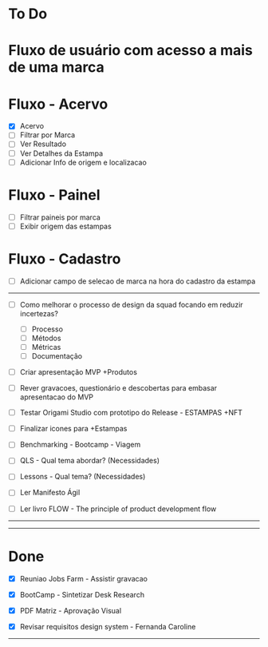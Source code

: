 # To Do

# Fluxo de usuário com acesso a mais de uma marca

# Fluxo - Acervo

- [x] Acervo
- [ ] Filtrar por Marca
- [ ] Ver Resultado
- [ ] Ver Detalhes da Estampa
- [ ] Adicionar Info de origem e localizacao

# Fluxo - Painel
- [ ] Filtrar paineis por marca
- [ ] Exibir origem das estampas

# Fluxo - Cadastro
- [ ] Adicionar campo de selecao de marca na hora do cadastro da estampa


---

- [ ] Como melhorar o processo de design da squad focando em reduzir incertezas?
	- [ ] Processo
	- [ ] Métodos
	- [ ] Métricas
	- [ ] Documentação

- [ ] Criar apresentação MVP +Produtos
- [ ] Rever gravacoes, questionário e descobertas para embasar apresentacao do MVP

- [ ] Testar Origami Studio com prototipo do Release - ESTAMPAS +NFT
- [ ] Finalizar icones para +Estampas

- [ ] Benchmarking - Bootcamp - Viagem

- [ ] QLS - Qual tema abordar? (Necessidades)
- [ ] Lessons - Qual tema? (Necessidades)

- [ ] Ler Manifesto Ágil
- [ ] Ler livro FLOW - The principle of product development flow

---







---

# Done

- [x] Reuniao Jobs Farm - Assistir gravacao
- [x] BootCamp - Sintetizar Desk Research
- [x] PDF Matriz - Aprovação Visual
- [x] Revisar requisitos design system - Fernanda Caroline






---


 

